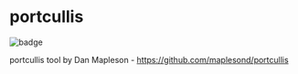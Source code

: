 # portcullis

![badge](https://img.shields.io/badge/ImageInfo-_1.702_GB/9_Layers_-blue.svg?style=flat-square)

portcullis tool by Dan Mapleson - https://github.com/maplesond/portcullis
